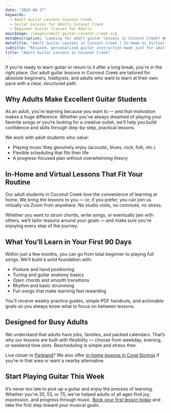 ```yaml
---
date: "2025-04-17"
keywords:
  - Adult Guitar Lessons Coconut Creek
  - Guitar Lessons for Adults Coconut Creek
  - Beginner Guitar Classes for Adults
mainImage: /images/adult-guitar-coconut-creek.svg
metaDescription: "Looking for adult guitar lessons in Coconut Creek? We offer in-home and virtual lessons customized for beginners, hobbyists, and adults returning to guitar. Book your first session today!"
metaTitle: "Adult Guitar Lessons in Coconut Creek | In-Home or Virtual"
subtitle: "Relaxed, personalized guitar instruction made just for adults"
title: "Adult Guitar Lessons in Coconut Creek"
---
```


If you're ready to learn guitar or return to it after a long break, you're in the right place. Our adult guitar lessons in Coconut Creek are tailored for absolute beginners, hobbyists, and adults who want to learn at their own pace with a clear, structured path.

## Why Adults Make Excellent Guitar Students

As an adult, you're learning because you want to — and that motivation makes a huge difference. Whether you’ve always dreamed of playing your favorite songs or you’re looking for a creative outlet, we’ll help you build confidence and skills through step-by-step, practical lessons.

We work with adult students who value:

- Playing music they genuinely enjoy (acoustic, blues, rock, folk, etc.)
- Flexible scheduling that fits their life
- A progress-focused plan without overwhelming theory

## In-Home and Virtual Lessons That Fit Your Routine

Our adult students in Coconut Creek love the convenience of learning at home. We bring the lessons to you — or, if you prefer, you can join us virtually via Zoom from anywhere. No studio visits, no commute, no stress.

Whether you want to strum chords, write songs, or eventually jam with others, we’ll tailor lessons around your goals — and make sure you're enjoying every step of the journey.

## What You’ll Learn in Your First 90 Days

Within just a few months, you can go from total beginner to playing full songs. We’ll build a solid foundation with:

- Posture and hand positioning
- Tuning and guitar anatomy basics
- Open chords and smooth transitions
- Rhythm and basic strumming
- Fun songs that make learning feel rewarding

You’ll receive weekly practice guides, simple PDF handouts, and actionable goals so you always know what to focus on between lessons.

## Designed for Busy Adults

We understand that adults have jobs, families, and packed calendars. That’s why our lessons are built with flexibility — choose from weekday, evening, or weekend time slots. Rescheduling is simple and stress-free.

Live closer to [Parkland](/guitar-lessons-parkland-fl/)? We also offer [in-home lessons in Coral Springs](/guitar-lessons-coral-springs-fl/) if you’re in that area or want a nearby alternative.

## Start Playing Guitar This Week

It’s never too late to pick up a guitar and enjoy the process of learning. Whether you're 35, 55, or 75, we’ve helped adults of all ages find joy, expression, and progress through music. [Book your first lesson today](/contact) and take the first step toward your musical goals.
